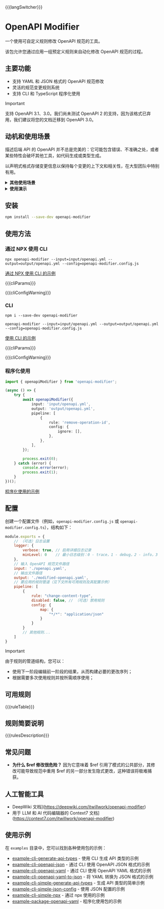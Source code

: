 {{{langSwitcher}}}

# OpenAPI Modifier

一个使用可自定义规则修改 OpenAPI 规范的工具。

该包允许您通过应用一组预定义规则来自动化修改 OpenAPI 规范的过程。

## 主要功能

- 支持 YAML 和 JSON 格式的 OpenAPI 规范修改
- 灵活的规范变更规则系统
- 支持 CLI 和 TypeScript 程序化使用

> [!IMPORTANT]  
> 支持 OpenAPI 3.1、3.0。我们尚未测试 OpenAPI 2 的支持，因为该格式已弃用，我们建议将您的文档迁移到 OpenAPI 3.0。

## 动机和使用场景

描述后端 API 的 OpenAPI 并不总是完美的：它可能包含错误、不准确之处，或者某些特性会破坏其他工具，如代码生成或类型生成。

以声明式格式存储变更信息以保持每个变更的上下文和相关性，在大型团队中特别有用。

<details>
  <summary><b>其他使用场景</b></summary>

### 其他使用场景：

- 后端开发人员要求检查某个实体中是否使用了某个字段；
- 后端开发人员要求检查某个端点中是否使用了某个参数；
- 后端开发人员创建任务停止使用某个端点；
- 后端开发人员编写了新的 API 但未在文档中；
- 后端开发人员要求停止在端点中使用某个参数；
- 无效的 OpenAPI（例如，使用了不存在的 int 类型）；
- 需要保留修改知识（同事需要知道为什么某个字段被阻止）；
- 需要监控 API 变更并及时调整配置（移除端点使用）；
- 从 openapi 中移除已弃用字段（及时注意到将被删除的 API 功能）；

</details>

<details>
  <summary><b>使用演示</b></summary>

<a name="custom_anchor_demo"></a>

### 使用演示

例如，我们有来自后端开发人员的[输入规范/文档文件](./examples/example-cli-generate-api-types/input/openapi.yaml)。例如，[通过 github 的 curl cli 下载](./examples/example-cli-generate-api-types/package.json#L11)。

我们编写一个[配置文件](./examples/example-cli-generate-api-types/openapi-modifier.config.ts)，描述原始规范/文档中需要的所有更改，并附带解释性注释：

```ts
const config: ConfigT = {
    pipeline: [
        // JIRA-10207 - new feature API for epic JIRA-232
        {
            rule: 'merge-openapi-spec',
            config: {
                path: 'input/feature-openapi-JIRA-232.yaml',
            },
        },

        // ...

        // JIRA-10212 - wrong docs, waiting JIRABACKEND-8752
        {
            rule: 'patch-schemas',
            config: [
                {
                    descriptor: {
                        type: 'component-schema',
                        componentName: 'Pet',
                    },
                    patchMethod: 'merge',
                    schemaDiff: {
                        properties: {
                            id: {
                                type: 'string',
                                format: 'uuid',
                            },
                        },
                    },
                },
            ],
        },

        // ...

        // JIRA-11236 - removed deprecated endpoint, waiting JIRABACKEND-3641
        {
            rule: 'filter-endpoints',
            config: {
                disabled: [
                    {
                        path: '/v1/pets/{petId}',
                        method: 'delete',
                    },
                ],
            },
        },

        // ...
}
```

然后[使用此配置文件和 openapi-modifier cli](./examples/example-cli-generate-api-types/package.json#L7)，我们修改原始规范/文档文件并获得[修改后的规范/文档](./examples/example-cli-generate-api-types/output/openapi.yaml)。

然后使用，例如 [dtsgenerator](https://github.com/horiuchi/dtsgenerator) cli，我们从修改后的规范/文档生成[API 类型文件](./examples/example-cli-generate-api-types/output/generated-api-types.d.ts)，然后在项目代码中使用它。

[完整示例代码](./examples/example-cli-generate-api-types)

</details>

## 安装

```bash
npm install --save-dev openapi-modifier
```

## 使用方法

<a name="custom_anchor_cli_npx_usage"></a>

### 通过 NPX 使用 CLI

```shell
npx openapi-modifier --input=input/openapi.yml --output=output/openapi.yml --config=openapi-modifier.config.js
```

[通过 NPX 使用 CLI 的示例](./examples/example-cli-simple-npx/package.json#L6)

{{{cliParams}}}

{{{cliConfigWarning}}}

<a name="custom_anchor_cli_usage"></a>

### CLI

```shell
npm i --save-dev openapi-modifier

openapi-modifier --input=input/openapi.yml --output=output/openapi.yml --config=openapi-modifier.config.js
```

[使用 CLI 的示例](./examples/example-cli-openapi-yaml/package.json#L7)

{{{cliParams}}}

{{{cliConfigWarning}}}

<a name="custom_anchor_package_usage"></a>

### 程序化使用

```typescript
import { openapiModifier } from 'openapi-modifier';

(async () => {
    try {
        await openapiModifier({
            input: 'input/openapi.yml',
            output: 'output/openapi.yml',
            pipeline: [
                {
                    rule: 'remove-operation-id',
                    config: {
                        ignore: [],
                    },
                },
            ],
        });

        process.exit(0);
    } catch (error) {
        console.error(error);
        process.exit(1);
    }
})();
```

[程序化使用的示例](./examples/example-package-openapi-yaml/generate.ts)

<a name="custom_anchor_config_parameters"></a>

## 配置

创建一个配置文件（例如，`openapi-modifier.config.js` 或 `openapi-modifier.config.ts`），结构如下：

```javascript
module.exports = {
    // （可选）日志设置
    logger: {
        verbose: true, // 启用详细日志记录
        minLevel: 0    // 最小日志级别：0 - trace，1 - debug，2 - info，3 - warn，4 - error
    },
    // 输入 OpenAPI 规范文件路径
    input: './openapi.yaml',
    // 输出文件路径
    output: './modified-openapi.yaml',
    // 要应用的规则管道（见下文所有可用规则及其配置示例）
    pipeline: [
        {
            rule: "change-content-type",
            disabled: false, // （可选）禁用规则
            config: {
                map: {
                    "*/*": "application/json"
                }
            }
        }
        // 其他规则...
    ]
}
```

> [!IMPORTANT]  
> 由于规则的管道结构，您可以：
> - 使用下一阶段编辑前一阶段的结果，从而构建必要的更改序列；
> - 根据需要多次使用规则并按所需顺序使用；

<a name="custom_anchor_rule_table"></a>

## 可用规则

{{{ruleTable}}}

<a name="custom_anchor_rules_description"></a>

## 规则简要说明

{{{rulesDescription}}}

## 常见问题

- **为什么 $ref 修改很危险？** 因为它意味着 $ref 引用了模式的公共部分，其修改可能导致规范中重用 $ref 的另一部分发生隐式更改，这种错误将极难捕获。

## 人工智能工具

- DeepWiki 文档](https://deepwiki.com/itwillwork/openapi-modifier)
- 用于 LLM 和 AI 代码编辑器的 Context7 文档](https://context7.com/itwillwork/openapi-modifier)

## 使用示例

在 `examples` 目录中，您可以找到各种使用包的示例：

- [example-cli-generate-api-types](./examples/example-cli-generate-api-types) - 使用 CLI 生成 API 类型的示例
- [example-cli-openapi-json](./examples/example-cli-openapi-json) - 通过 CLI 使用 OpenAPI JSON 格式的示例
- [example-cli-openapi-yaml](./examples/example-cli-openapi-yaml) - 通过 CLI 使用 OpenAPI YAML 格式的示例
- [example-cli-openapi-yaml-to-json](./examples/example-cli-openapi-yaml-to-json) - 将 YAML 转换为 JSON 格式的示例
- [example-cli-simple-generate-api-types](./examples/example-cli-simple-generate-api-types) - 生成 API 类型的简单示例
- [example-cli-simple-json-config](./examples/example-cli-simple-json-config) - 使用 JSON 配置的示例
- [example-cli-simple-npx](./examples/example-cli-simple-npx) - 通过 npx 使用的示例
- [example-package-openapi-yaml](./examples/example-package-openapi-yaml) - 程序化使用包的示例 